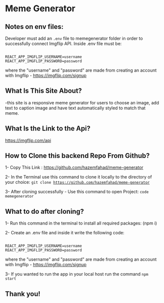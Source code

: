 # Meme Generator

## Notes on env files:

Developer must add an <code>.env</code> file to memegenerator folder in order to successfully connect Imgflip API. Inside .env file must be:

<code>
REACT_APP_IMGFLIP_USERNAME=username
REACT_APP_IMGFLIP_PASSWORD=password
</code>

where the "username" and "password" are made from creating an account with Imgflip - https://imgflip.com/signup

## What Is This Site About?

-this site is a responsive meme generator for users to choose an image, add text to caption image and have text automatically styled to match that meme.

## What Is the Link to the Api?

https://imgflip.com/api

## How to Clone this backend Repo From Github?

1- Copy This Link : https://github.com/hazemfahad/meme-generator

2- In the Terminal use this command to clone it locally to the directory of your choice:
<code>git clone https://github.com/hazemfahad/meme-generator</code>

3- After cloning successfully - Use this command to open Project:
<code>code memegenerator</code>

## What to do after cloning?

1- Run this command in the terminal to install all required packages:
(npm i)

2- Create an .env file and inside it write the following code:

<code>
REACT_APP_IMGFLIP_USERNAME=username
REACT_APP_IMGFLIP_PASSWORD=password
</code>

where the "username" and "password" are made from creating an account with Imgflip - https://imgflip.com/signup

3- If you wanted to run the app in your local host run the command <code>npm start</code>

## Thank you!
